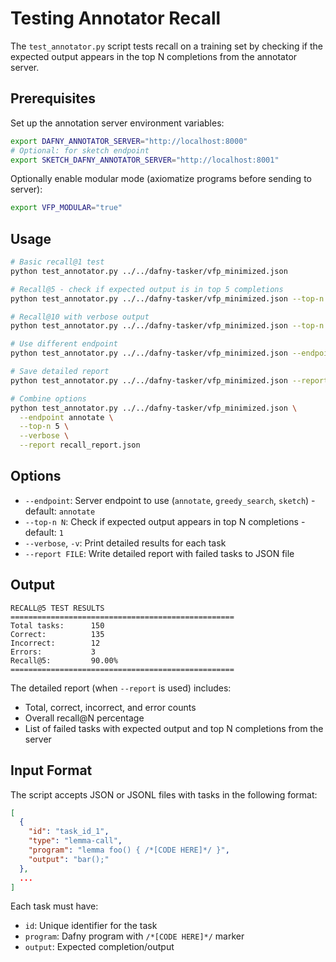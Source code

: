 # Testing Annotator Recall

The `test_annotator.py` script tests recall on a training set by checking if the expected output appears in the top N completions from the annotator server.

## Prerequisites

Set up the annotation server environment variables:

```bash
export DAFNY_ANNOTATOR_SERVER="http://localhost:8000"
# Optional: for sketch endpoint
export SKETCH_DAFNY_ANNOTATOR_SERVER="http://localhost:8001"
```

Optionally enable modular mode (axiomatize programs before sending to server):

```bash
export VFP_MODULAR="true"
```

## Usage

```bash
# Basic recall@1 test
python test_annotator.py ../../dafny-tasker/vfp_minimized.json

# Recall@5 - check if expected output is in top 5 completions
python test_annotator.py ../../dafny-tasker/vfp_minimized.json --top-n 5

# Recall@10 with verbose output
python test_annotator.py ../../dafny-tasker/vfp_minimized.json --top-n 10 --verbose

# Use different endpoint
python test_annotator.py ../../dafny-tasker/vfp_minimized.json --endpoint greedy_search

# Save detailed report
python test_annotator.py ../../dafny-tasker/vfp_minimized.json --report results.json

# Combine options
python test_annotator.py ../../dafny-tasker/vfp_minimized.json \
  --endpoint annotate \
  --top-n 5 \
  --verbose \
  --report recall_report.json
```

## Options

- `--endpoint`: Server endpoint to use (`annotate`, `greedy_search`, `sketch`) - default: `annotate`
- `--top-n N`: Check if expected output appears in top N completions - default: `1`
- `--verbose`, `-v`: Print detailed results for each task
- `--report FILE`: Write detailed report with failed tasks to JSON file

## Output

```
RECALL@5 TEST RESULTS
==================================================
Total tasks:      150
Correct:          135
Incorrect:        12
Errors:           3
Recall@5:         90.00%
==================================================
```

The detailed report (when `--report` is used) includes:
- Total, correct, incorrect, and error counts
- Overall recall@N percentage
- List of failed tasks with expected output and top N completions from the server

## Input Format

The script accepts JSON or JSONL files with tasks in the following format:

```json
[
  {
    "id": "task_id_1",
    "type": "lemma-call",
    "program": "lemma foo() { /*[CODE HERE]*/ }",
    "output": "bar();"
  },
  ...
]
```

Each task must have:
- `id`: Unique identifier for the task
- `program`: Dafny program with `/*[CODE HERE]*/` marker
- `output`: Expected completion/output
